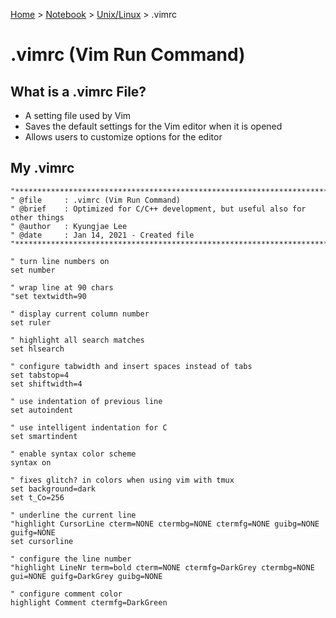 <a href="../../">Home</a> > <a href="../notebook">Notebook</a> > <a href="./">Unix/Linux</a> > .vimrc

# .vimrc (Vim Run Command)



## What is a .vimrc File?

* A setting file used by Vim
* Saves the default settings for the Vim editor when it is opened
* Allows users to customize options for the editor



## My .vimrc

```shell
"*******************************************************************************                                                                                                                                                                                                                                                                      
" @file     : .vimrc (Vim Run Command)
" @brief    : Optimized for C/C++ development, but useful also for other things
" @author   : Kyungjae Lee
" @date     : Jan 14, 2021 - Created file
"*******************************************************************************

" turn line numbers on
set number

" wrap line at 90 chars 
"set textwidth=90

" display current column number
set ruler

" highlight all search matches 
set hlsearch

" configure tabwidth and insert spaces instead of tabs 
set tabstop=4
set shiftwidth=4

" use indentation of previous line
set autoindent

" use intelligent indentation for C
set smartindent

" enable syntax color scheme
syntax on

" fixes glitch? in colors when using vim with tmux
set background=dark
set t_Co=256

" underline the current line
"highlight CursorLine cterm=NONE ctermbg=NONE ctermfg=NONE guibg=NONE guifg=NONE
set cursorline

" configure the line number
"highlight LineNr term=bold cterm=NONE ctermfg=DarkGrey ctermbg=NONE gui=NONE guifg=DarkGrey guibg=NONE

" configure comment color 
highlight Comment ctermfg=DarkGreen
```

